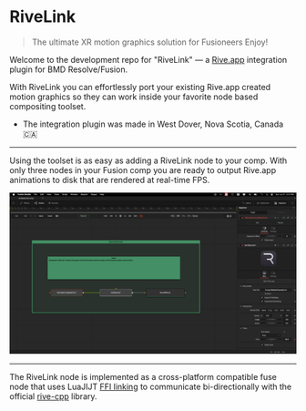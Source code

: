 # RiveLink

> The ultimate XR motion graphics solution for Fusioneers
> Enjoy!
>

Welcome to the development repo for "RiveLink" — a [Rive.app](https://rive.app/) integration plugin for BMD Resolve/Fusion. 

With RiveLink you can effortlessly port your existing Rive.app created motion graphics so they can work inside your favorite node based compositing toolset.

- The integration plugin was made in West Dover, Nova Scotia, Canada 🇨🇦

___

Using the toolset is as easy as adding a RiveLink node to your comp. With only three nodes in your Fusion comp you are ready to output Rive.app animations to disk that are rendered at real-time FPS.

![RiveLink Nodes](Images/rivelink-screenshot.png)

---

The RiveLink node is implemented as a cross-platform compatible fuse node that uses LuaJIJT [FFI linking](https://luajit.org/ext_ffi.html) to communicate bi-directionally with the official [rive-cpp](https://github.com/rive-app/rive-cpp) library.</p>